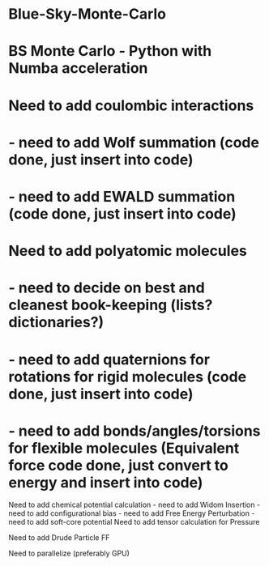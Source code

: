 # Blue-Sky-Monte-Carlo
# BS Monte Carlo - Python with Numba acceleration

# Need to add coulombic interactions
#     - need to add Wolf summation  (code done, just insert into code)
#     - need to add EWALD summation (code done, just insert into code)
# Need to add polyatomic molecules
#     - need to decide on best and cleanest book-keeping (lists? dictionaries?)
#     - need to add quaternions for rotations for rigid molecules (code done, just insert into code)
#     - need to add bonds/angles/torsions for flexible molecules  (Equivalent force code done, just convert to energy and insert into code)
Need to add chemical potential calculation
    - need to add Widom Insertion
    - need to add configurational bias
    - need to add Free Energy Perturbation
        - need to add soft-core potential
Need to add tensor calculation for Pressure  

Need to add Drude Particle FF

Need to parallelize (preferably GPU)
